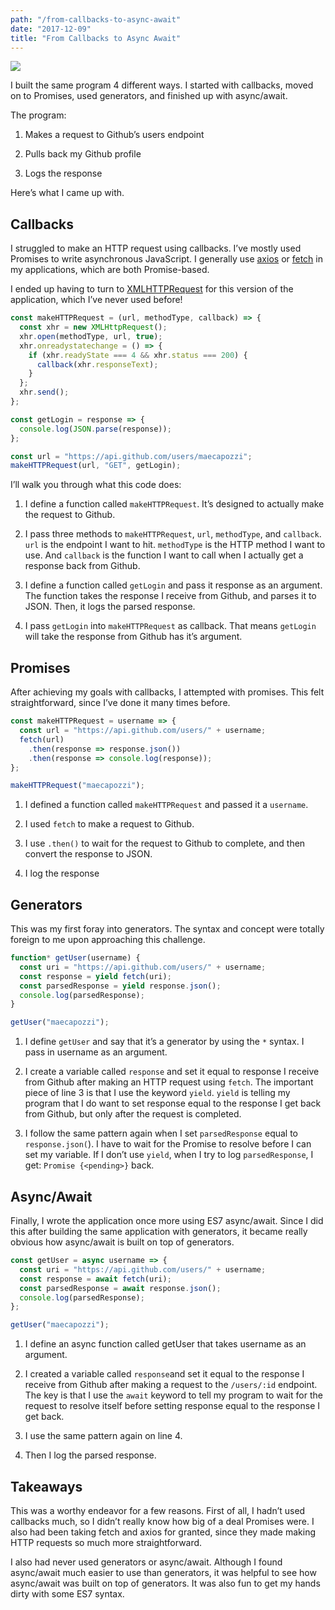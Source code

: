 ```yaml
---
path: "/from-callbacks-to-async-await"
date: "2017-12-09"
title: "From Callbacks to Async Await"
---
```


![](https://cdn-images-1.medium.com/max/2000/1*H-25KB7EbSHjv70HXrdl6w.png)

I built the same program 4 different ways. I started with callbacks, moved on to Promises, used generators, and finished up with async/await.

The program:

1.  Makes a request to Github’s users endpoint

2.  Pulls back my Github profile

3.  Logs the response

Here’s what I came up with.

## Callbacks

I struggled to make an HTTP request using callbacks. I’ve mostly used Promises to write asynchronous JavaScript. I generally use [axios](https://github.com/axios/axios) or [fetch](https://developer.mozilla.org/en-US/docs/Web/API/Fetch_API/Using_Fetch) in my applications, which are both Promise-based.

I ended up having to turn to [XMLHTTPRequest](https://developer.mozilla.org/en-US/docs/Web/API/XMLHttpRequest) for this version of the application, which I’ve never used before!

```js
const makeHTTPRequest = (url, methodType, callback) => {
  const xhr = new XMLHttpRequest();
  xhr.open(methodType, url, true);
  xhr.onreadystatechange = () => {
    if (xhr.readyState === 4 && xhr.status === 200) {
      callback(xhr.responseText);
    }
  };
  xhr.send();
};

const getLogin = response => {
  console.log(JSON.parse(response));
};

const url = "https://api.github.com/users/maecapozzi";
makeHTTPRequest(url, "GET", getLogin);
```

I’ll walk you through what this code does:

1. I define a function called `makeHTTPRequest`. It’s designed to actually make the request to Github.

2. I pass three methods to `makeHTTPRequest`, `url`, `methodType`, and `callback`. `url` is the endpoint I want to hit. `methodType` is the HTTP method I want to use. And `callback` is the function I want to call when I actually get a response back from Github.

3. I define a function called `getLogin` and pass it response as an argument. The function takes the response I receive from Github, and parses it to JSON. Then, it logs the parsed response.

4. I pass `getLogin` into `makeHTTPRequest` as callback. That means `getLogin` will take the response from Github has it’s argument.

## Promises

After achieving my goals with callbacks, I attempted with promises. This felt straightforward, since I’ve done it many times before.

```js
const makeHTTPRequest = username => {
  const url = "https://api.github.com/users/" + username;
  fetch(url)
    .then(response => response.json())
    .then(response => console.log(response));
};

makeHTTPRequest("maecapozzi");
```

1. I defined a function called `makeHTTPRequest` and passed it a `username`.

2. I used `fetch` to make a request to Github.

3. I use `.then()` to wait for the request to Github to complete, and then convert the response to JSON.

4. I log the response

## Generators

This was my first foray into generators. The syntax and concept were totally foreign to me upon approaching this challenge.

```js
function* getUser(username) {
  const uri = "https://api.github.com/users/" + username;
  const response = yield fetch(uri);
  const parsedResponse = yield response.json();
  console.log(parsedResponse);
}

getUser("maecapozzi");
```

1. I define `getUser` and say that it’s a generator by using the `*` syntax. I pass in username as an argument.

2. I create a variable called `response` and set it equal to response I receive from Github after making an HTTP request using `fetch`. The important piece of line 3 is that I use the keyword `yield`. `yield` is telling my program that I do want to set response equal to the response I get back from Github, but only after the request is completed.

3. I follow the same pattern again when I set `parsedResponse` equal to `response.json(`). I have to wait for the Promise to resolve before I can set my variable. If I don’t use `yield`, when I try to log `parsedResponse`, I get: `Promise {<pending>}` back.

## Async/Await

Finally, I wrote the application once more using ES7 async/await. Since I did this after building the same application with generators, it became really obvious how async/await is built on top of generators.

```js
const getUser = async username => {
  const uri = "https://api.github.com/users/" + username;
  const response = await fetch(uri);
  const parsedResponse = await response.json();
  console.log(parsedResponse);
};

getUser("maecapozzi");
```

1. I define an async function called getUser that takes username as an argument.

2. I created a variable called `response`and set it equal to the response I receive from Github after making a request to the `/users/:id` endpoint. The key is that I use the `await` keyword to tell my program to wait for the request to resolve itself before setting response equal to the response I get back.

3. I use the same pattern again on line 4.

4. Then I log the parsed response.

## Takeaways

This was a worthy endeavor for a few reasons. First of all, I hadn’t used callbacks much, so I didn’t really know how big of a deal Promises were. I also had been taking fetch and axios for granted, since they made making HTTP requests so much more straightforward.

I also had never used generators or async/await. Although I found async/await much easier to use than generators, it was helpful to see how async/await was built on top of generators. It was also fun to get my hands dirty with some ES7 syntax.
